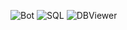 ![Bot](https://img.shields.io/badge/Bot-Telegram-blue?style=for-the-badge&logo=telegram&logoColor=white)
![SQL](https://img.shields.io/badge/SQL-4479A1?style=for-the-badge&logo=sql&logoColor=white)
![DBViewer](https://img.shields.io/badge/DBViewer-4479A1?style=for-the-badge&logo=database&logoColor=white)


